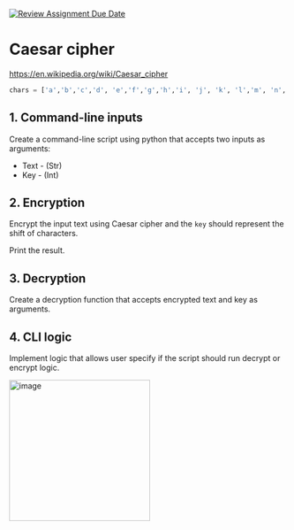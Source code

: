 [![Review Assignment Due Date](https://classroom.github.com/assets/deadline-readme-button-24ddc0f5d75046c5622901739e7c5dd533143b0c8e959d652212380cedb1ea36.svg)](https://classroom.github.com/a/h9HSEo7v)
# Caesar cipher

https://en.wikipedia.org/wiki/Caesar_cipher

``` PYTHON
chars = ['a','b','c','d', 'e','f','g','h','i', 'j', 'k', 'l','m', 'n', 'o', 'p', 'q', 'r', 's', 't', 'u', 'v', 'w', 'x','y', 'z']
```
## 1. Command-line inputs
Create a command-line script using python that accepts two inputs as arguments:
- Text - (Str)
- Key - (Int)

## 2. Encryption
Encrypt the input text using Caesar cipher and the `key` should represent the shift of characters.

Print the result.

## 3. Decryption
Create a decryption function that accepts encrypted text and key as arguments.

## 4. CLI logic
Implement logic that allows user specify if the script should run decrypt or encrypt logic.

<img width="255" alt="image" src="https://github.com/RalfHei/cipher-template/assets/56673494/dd304881-8c69-479d-877b-83eafd1c645b">

